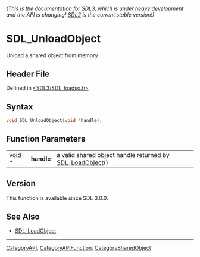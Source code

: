 ###### (This is the documentation for SDL3, which is under heavy development and the API is changing! [SDL2](https://wiki.libsdl.org/SDL2/) is the current stable version!)
# SDL_UnloadObject

Unload a shared object from memory.

## Header File

Defined in [<SDL3/SDL_loadso.h>](https://github.com/libsdl-org/SDL/blob/main/include/SDL3/SDL_loadso.h)

## Syntax

```c
void SDL_UnloadObject(void *handle);
```

## Function Parameters

|        |            |                                                                             |
| ------ | ---------- | --------------------------------------------------------------------------- |
| void * | **handle** | a valid shared object handle returned by [SDL_LoadObject](SDL_LoadObject)() |

## Version

This function is available since SDL 3.0.0.

## See Also

- [SDL_LoadObject](SDL_LoadObject)

----
[CategoryAPI](CategoryAPI), [CategoryAPIFunction](CategoryAPIFunction), [CategorySharedObject](CategorySharedObject)

